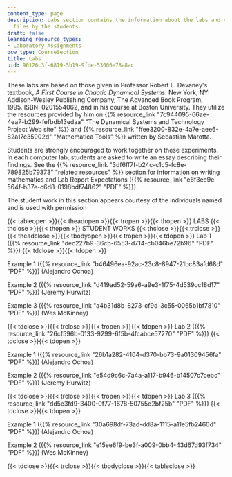 ```yaml
---
content_type: page
description: Labs section contains the information about the labs and contains the
  files by the students.
draft: false
learning_resource_types:
- Laboratory Assignments
ocw_type: CourseSection
title: Labs
uid: 90126c3f-6819-5b19-9fde-53006e78a8ac
---
```

These labs are based on those given in Professor Robert L. Devaney's textbook, *A First Course in Chaotic Dynamical Systems*. New York, NY: Addison-Wesley Publishing Company, The Advanced Book Program, 1995. ISBN: 0201554062, and in his course at Boston University. They utilize the resources provided by him on {{% resource_link "7c944095-66ae-4ea7-b299-fefbdb13edaa" "The Dynamical Systems and Technology Project Web site" %}} and {{% resource_link "ffee3200-832e-4a7e-aee6-82a17c35902d" "Mathematica Tools" %}} written by Sebastian Marotta.

Students are strongly encouraged to work together on these experiments. In each computer lab, students are asked to write an essay describing their findings. See the {{% resource_link "3df6ff7f-b24c-c1c5-fc8e-789825b79373" "related resources" %}} section for information on writing mathematics and Lab Report Expectations ({{% resource_link "e6f3ee9e-564f-b37e-c6d8-0198bdf74862" "PDF" %}}).

The student work in this section appears courtesy of the individuals named and is used with permission

{{< tableopen >}}{{< theadopen >}}{{< tropen >}}{{< thopen >}}
LABS
{{< thclose >}}{{< thopen >}}
STUDENT WORKS
{{< thclose >}}{{< trclose >}}{{< theadclose >}}{{< tbodyopen >}}{{< tropen >}}{{< tdopen >}}
Lab 1 ({{% resource_link "dec227b9-36cb-6553-d714-cb046be72b96" "PDF" %}})
{{< tdclose >}}{{< tdopen >}}

Example 1 ({{% resource_link "b46496ea-92ac-23c8-8947-21bc83afd68d" "PDF" %}}) (Alejandro Ochoa)

Example 2 ({{% resource_link "d419ad52-59a6-a9e3-1f75-4d539cc18d17" "PDF" %}}) (Jeremy Hurwitz)

Example 3 ({{% resource_link "a4b31d8b-8273-cf9d-3c55-0065b1bf7810" "PDF" %}}) (Wes McKinney)

{{< tdclose >}}{{< trclose >}}{{< tropen >}}{{< tdopen >}}
Lab 2 ({{% resource_link "26cf596b-0133-9299-6f5b-4fcabce57270" "PDF" %}})
{{< tdclose >}}{{< tdopen >}}

Example 1 ({{% resource_link "26b1a282-4104-d370-bb73-9a01309456fa" "PDF" %}}) (Alejandro Ochoa)

Example 2 ({{% resource_link "e54d9c6c-7a4a-a117-b946-b14507c7cebc" "PDF" %}}) (Jeremy Hurwitz)

{{< tdclose >}}{{< trclose >}}{{< tropen >}}{{< tdopen >}}
Lab 3 ({{% resource_link "dd5e3fd9-3400-0f77-1678-50755d2bf25b" "PDF" %}})
{{< tdclose >}}{{< tdopen >}}

Example 1 ({{% resource_link "30a698df-73ad-dd8a-1115-a11e5fb2460d" "PDF" %}}) (Alejandro Ochoa)

Example 2 ({{% resource_link "e15ee6f9-be3f-a009-0bb4-43d67d93f734" "PDF" %}}) (Wes McKinney)

{{< tdclose >}}{{< trclose >}}{{< tbodyclose >}}{{< tableclose >}}